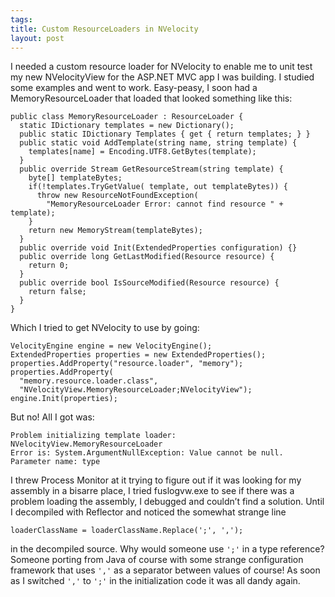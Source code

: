 ```yaml
--- 
tags: 
title: Custom ResourceLoaders in NVelocity
layout: post
---
```

<p>I needed a custom resource loader for NVelocity to enable me to unit test my new NVelocityView for the ASP.NET MVC app I was building. I studied some examples and went to work. Easy-peasy, I soon had a MemoryResourceLoader that loaded that looked something like this:</p>
<pre><code>public class MemoryResourceLoader : ResourceLoader {
  static IDictionary templates = new Dictionary();
  public static IDictionary Templates { get { return templates; } }
  public static void AddTemplate(string name, string template) {
    templates[name] = Encoding.UTF8.GetBytes(template);
  } 		<br/>  public override Stream GetResourceStream(string template) {
    byte[] templateBytes;
    if(!templates.TryGetValue( template, out templateBytes)) {
      throw new ResourceNotFoundException(<br/>        "MemoryResourceLoader Error: cannot find resource " + template);
    }
    return new MemoryStream(templateBytes);
  }
  public override void Init(ExtendedProperties configuration) {}
  public override long GetLastModified(Resource resource) {<br/>    return 0; <br/>  }
  public override bool IsSourceModified(Resource resource) { <br/>    return false; <br/>  }
}
</code></pre>
<p>Which I tried to get NVelocity to use by going:</p>
<pre><code>VelocityEngine engine = new VelocityEngine();<br/>ExtendedProperties properties = new ExtendedProperties();<br/>properties.AddProperty("resource.loader", "memory");<br/>properties.AddProperty(<br/>  "memory.resource.loader.class",<br/>  "NVelocityView.MemoryResourceLoader;NVelocityView");<br/>engine.Init(properties);<br/></code></pre>
<p>But no! All I got was:</p>
<pre><code>Problem initializing template loader: NVelocityView.MemoryResourceLoader
Error is: System.ArgumentNullException: Value cannot be null.
Parameter name: type</code></pre>
<p>I threw Process Monitor at it trying to figure out if it was looking for my assembly in a bisarre place, I tried fuslogvw.exe to see if there was a problem loading the assembly, I debugged and couldn&#8217;t find a solution. Until I decompiled with Reflector and noticed the somewhat strange line</p>
<pre><code>loaderClassName = loaderClassName.Replace(';', ','); </code></pre>
<p>in the decompiled source. Why would someone use <code>';'</code> in a type reference? Someone porting from Java of course with some strange configuration framework that uses <code>','</code> as a separator between values of course! As soon as I switched <code>','</code> to <code>';'</code> in the initialization code it was all dandy again.</p>
